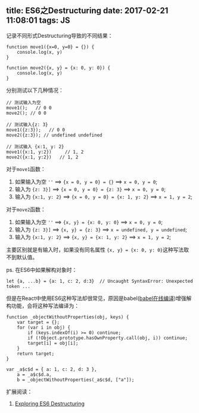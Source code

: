 title: ES6之Destructuring
date: 2017-02-21 11:08:01
tags: JS
---
记录不同形式Destructuring导致的不同结果：

```
function move1({x=0, y=0} = {}) {
    console.log(x, y)
}

function move2({x, y} = {x: 0, y: 0}) {
    console.log(x, y)
}
```

<!-- more -->

分别测试以下几种情况：
```
// 测试输入为空
move1();   // 0 0
move2(); // 0 0

// 测试输入{z: 3}
move1({z:3});   // 0 0
move2({z:3}); // undefined undefined

// 测试输入 {x:1, y: 2}
move1({x:1, y:2})     // 1, 2
move2({x:1, y:2})   // 1, 2
```

对于`move1`函数：

1. 如果输入为空 `''`  ==>  `{x = 0, y = 0} = {}`  ==> `x = 0, y = 0`;
2. 输入为 `{z: 3}]`  ==>  `{x = 0, y = 0} = {z: 3}`  ==> `x = 0, y = 0`;
3. 输入为 `{x:1, y: 2}` ==> `{x = 0, y = 0} = {x: 1, y: 2}` ==> `x = 1, y = 2`;

对于`move2`函数：

1. 如果输入为空 `''`  ==>  `{x, y} = {x: 0, y: 0}`  ==> `x = 0, y = 0`;
2. 输入为 `{z: 3}]`  ==>  `{x, y} = {z: 3}`  ==> `x = undefined, y = undefined`;
3. 输入为 `{x:1, y: 2}` ==> `{x, y} = {x: 1, y: 2}` ==> `x = 1, y = 2`;

主要区别就是有输入时，如果没有同名属性 `{x, y} = {x: 0, y: 0}`这种写法取不到默认值。

ps. 在ES6中如果解构对象时：

```
let {a, ...b} = {a: 1, c: 2, d:3}  // Uncaught SyntaxError: Unexpected token ...
```
但是在React中使用ES6这种写法却很常见，原因是babel([babel在线编译](http://babeljs.io/repl))增强解构功能，会将这种写法编译为：
```
function _objectWithoutProperties(obj, keys) {
    var target = {};
    for (var i in obj) {
        if (keys.indexOf(i) >= 0) continue;
        if (!Object.prototype.hasOwnProperty.call(obj, i)) continue;
        target[i] = obj[i];
    }
    return target;
}

var _a$c$d = { a: 1, c: 2, d: 3 },
    a = _a$c$d.a,
    b = _objectWithoutProperties(_a$c$d, ["a"]);
```

扩展阅读：

1. [Exploring ES6 Destructuring](http://exploringjs.com/es6/ch_destructuring.html)
